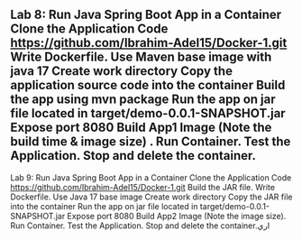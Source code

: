 Lab 8: Run Java Spring Boot App in a Container
Clone the Application Code https://github.com/Ibrahim-Adel15/Docker-1.git
Write Dockerfile.
Use Maven base image with java 17 
Create work directory
Copy the application source code into the container
Build the app using mvn package
Run the app on jar file located in target/demo-0.0.1-SNAPSHOT.jar 
Expose port 8080
Build App1 Image (Note the build time & image size) .
Run Container.
Test the Application.
Stop and delete the container.
--------------------------------
Lab 9: Run Java Spring Boot App in a Container Clone the Application Code https://github.com/Ibrahim-Adel15/Docker-1.git Build the JAR file. Write Dockerfile. Use Java 17 base image Create work directory Copy the JAR file into the container Run the app on jar file located in target/demo-0.0.1-SNAPSHOT.jar Expose port 8080 Build App2 Image (Note the image size). Run Container. Test the Application. Stop and delete the container.اري
